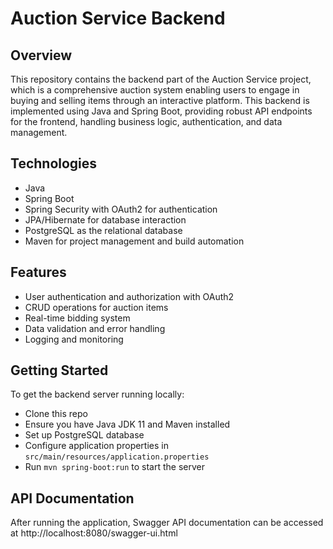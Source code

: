 # Auction Service Backend

## Overview

This repository contains the backend part of the Auction Service project, which is a comprehensive auction system enabling users to engage in buying and selling items through an interactive platform. This backend is implemented using Java and Spring Boot, providing robust API endpoints for the frontend, handling business logic, authentication, and data management.

## Technologies

- Java
- Spring Boot
- Spring Security with OAuth2 for authentication
- JPA/Hibernate for database interaction
- PostgreSQL as the relational database
- Maven for project management and build automation

## Features

- User authentication and authorization with OAuth2
- CRUD operations for auction items
- Real-time bidding system
- Data validation and error handling
- Logging and monitoring

## Getting Started

To get the backend server running locally:

- Clone this repo
- Ensure you have Java JDK 11 and Maven installed
- Set up PostgreSQL database
- Configure application properties in `src/main/resources/application.properties`
- Run `mvn spring-boot:run` to start the server

## API Documentation
After running the application, Swagger API documentation can be accessed at http://localhost:8080/swagger-ui.html

